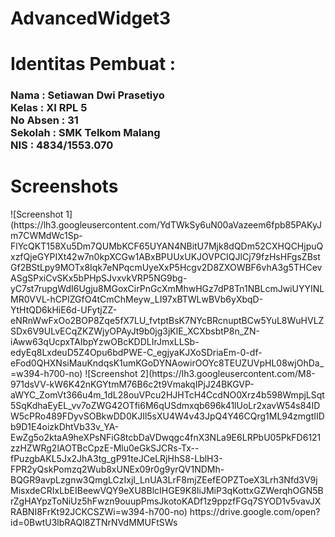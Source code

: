 # AdvancedWidget3
<h1>Identitas Pembuat : </h1>
<h3>Nama      : Setiawan Dwi Prasetiyo
<br>Kelas     : XI RPL 5
<br>No Absen  : 31
<br>Sekolah   : SMK Telkom Malang
<br>NIS       : 4834/1553.070</h3>
<h1>Screenshots</h1>
![Screenshot 1](https://lh3.googleusercontent.com/YdTWkSy6uN00aVazeem6fpb85PAKyJm7CWMdWc1Sp-FlYcQKT158Xu5Dm7QUMbKCF65UYAN4NBitU7Mjk8dQDm52CXHQCHjpuQxzfQjeGYPIXt42w7n0kpXCGw1ABxBPUUxUKJOVPCIQJlCj79fzHsHFgsZBstGf2BStLpy9MOTx8Iqk7eNPqcmUyeXxP5Hcgv2D8ZXOWBF6vhA3g5THCevASgSPxiCvSKx5bPHpSJvxvkVRP5NG9bg-yC7st7rupgWdI6Ugju8MGoxCirPnGcXmMhwHGz7dP8Tn1NBLcmJwiUYYINLMR0VVL-hCPIZGfO4tCmChMeyw_LI97xBTWLwBVb6yXbqD-YtHtQD6kHiE6d-UFytjZZ-eNRnWwFxOo2BOP8Zqe5fX7LU_fvtptBsK7NYcBRcnuptBCw5YuL8WuHVLZSDx6V9ULvECqZKZWjyOPAyJt9b0jg3jKlE_XCXbsbtP8n_ZN-iAww63qUcpxTAIbpYzwOBcKDDLIrJmxLLSb-edyEq8LxdeuD5Z4Opu6bdPWE-C_egjyaKJXoSDriaEm-0-df-eFod0QHXNsiMauKndqsK1umKGoDYNAowirOOYc8TEUZUVpHL08wjOhDa_=w394-h700-no)
![Screenshot 2](https://lh3.googleusercontent.com/M8-971dsVV-kW6K42nKGYtmM76B6c2t9VmakqIPjJ24BKGVP-aWYC_ZomVt366u4m_1dL28ouVPcu2HJHTcH4CcdNO0Xrz4b598WmpjLSqt5SqKdhaEyEL_vv7oZWG42OTfi6M6qUSdmxqb696k41lUoLr2xavW54s84IDW5cPRo489FDyvSOBkwDD0KJIl5sXU4W4v43JpQ4Y46CQrg1ML94zmgtIIDb9D1E4oizkDhtVb33v_YA-EwZg5o2ktaA9heXPsNFiG8tcbDaVDwqgc4fnX3NLa9E6LRPbU05PkFD6121zzHZWRg2lAOTBcCpzE-Mlu0eGkSJCRs-Tx--fPuzgbAKL5Jx2JhA3tg_gP91teJCeLRjHhS8-LblH3-FPR2yQskPomzq2Wub8xUNEx09r0g9yrQV1NDMh-BQGR9avpLzgnw3QmgLCzIxjI_LnUA3LrF8mjZEefEOPZToeX3Lrh3Nfd3V9jMisxdeCRIxLbEIBeewVQY9eXU8BlcIHGE9K8IiJMiP3qKottxGZWerqhOGN5BrZgHAYpzToNiUz5hFwzn9ouupPmsJkotoKADf1z9ppzfFGq7SYOD1v5vavJXRABNI8FrKt92JCKCSZWi=w394-h700-no)
https://drive.google.com/open?id=0BwtU3lbRAQl8ZTNrNVdMMUFtSWs
